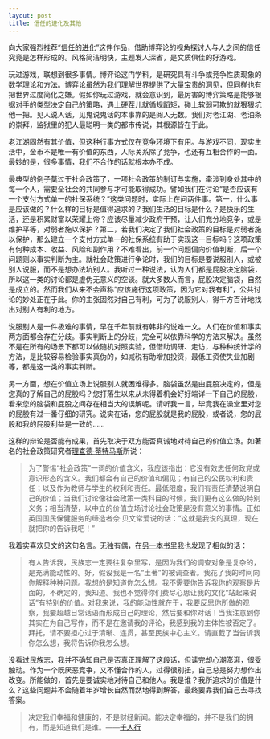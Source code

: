 ```yaml
---
layout: post
title: 信任的进化及其他
---
```


向大家强烈推荐“[信任的进化](https://ncase.me/trust)”这件作品，借助博弈论的视角探讨人与人之间的信任究竟是怎样形成的。风格简洁明快，主题发人深省，是文质俱佳的好游戏。
<!--excerpt-->

玩过游戏，联想到很多事情。博弈论这门学科，是研究具有斗争或竞争性质现象的数学理论和方法。博弈论虽然为我们理解世界提供了大量宝贵的洞见，但同样也有把世界过度简化之嫌。假如你玩过游戏，就会意识到，最厉害的博弈策略是能够根据对手的类型决定自己的策略，遇上硬茬儿就循规蹈矩，碰上软弱可欺的就狠狠坑他一把。见人说人话，见鬼说鬼话的本事靠的是阅人无数。我们对老江湖、老油条的崇拜，监狱里的犯人最聪明一类的都市传说，其根源皆在于此。

老江湖固然有其价值，但这种行事方式仅在竞争环境下有用。与游戏不同，现实生活中，金币不是唯一有价值的东西，人际关系除了竞争，也还有互相合作的一面。最妙的是，很多事情，我们不合作的话就根本办不成。

最典型的例子莫过于社会政策了，一项社会政策的制订与实施，牵涉到身处其中的每一个人，需要全社会的共同参与才可能取得成功。譬如我们在讨论“是否应该有一个支付方式单一的社保系统？”这类问题时，实际上在问两件事。第一，什么事是应该做的？什么样的目标是值得追求的？我们生活的目标是什么？是快乐的生活，还是积累财富以荣耀上帝？应该尽量减少政府干预，让人们充分地竞争，或是维护平等，对弱者施以保护？第二，若我们决定了我们社会政策的目标是对弱者施以保护，那么建立一个支付方式单一的社保系统有助于实现这一目标吗？这项政策有何种成本、收益、风险和副作用？不难看出，前一个问题偏向价值判断，后一个问题则以事实判断为主。就社会政策进行争论时，我们的目标是要说服别人，或被别人说服，而不是想办法坑别人。我听过一种说法，认为人们都是屁股决定脑袋，所以这一类的讨论都是虚伪无意义的空谈。就大多数人而言，屁股决定脑袋，自然是成立的。然而我们从来不会声称“应该施行这项政策，因为它对我有利”，公共讨论的妙处正在于此。你的主张固然对自己有利，可为了说服别人，得千方百计地找出对别人有利的地方。

说服别人是一件极难的事情，早在千年前就有韩非的说难一文。人们在价值和事实两方面都会存在分歧。事实判断上的分歧，完全可以依靠科学的方法来解决。虽然不是在所有的场景下都可以做随机对照实验，但借助调研、走访，与种种统计学的方法，是比较容易检验事实真伪的，如减税有助增加投资，最低工资使失业加剧等，都是这一类的事实判断。

另一方面，想在价值立场上说服别人就困难得多。脑袋虽然是由屁股决定的，但是您真的了解自己的屁股吗？您打落生以来从未得着机会好好端详一下自己的屁股，看来您的脑袋和屁股之间存在相当大的误解呢。请听我一言，毕竟我在澡堂里对您的屁股有过一番仔细的研究。说实在话，您的屁股就是我的屁股，或者说，您的屁股和我的屁股利益是一致的……

这样的辩论是否能有成果，首先取决于双方能否真诚地对待自己的价值立场。如著名的社会政策研究者[理查德·蒂特马斯](https://book.douban.com/subject/6845724/)所说：
> 为了警惕“社会政策”一词的价值含义，我应该指出：它没有效忠任何政党或意识形态的含义。我们都会有自己的价值和偏见；有自己的公民权利和责任；以及作为教师与学生的权利和责任。最低限度，我们有责任清楚说明自己的价值；当我们讨论像社会政策一类科目的时候，我们更有这么做的特别义务；相当清楚，以中立的价值立场讨论社会政策是没有意义的事情。正如英国国民保健服务的缔造者奈·贝文常爱说的话：“这就是我说的真理，现在就把你的告诉我吧！”

我着实喜欢贝文的这句名言。无独有偶，在[另一本书](https://book.douban.com/subject/5941341/)里我也发现了相似的话：
> 有人告诉我，民族志一定要往复杂里写，是因为我们的调查对象是复杂的，是充满能动性的。好，假设我是一名“土著”的被调查者。我花了我的时间向你解释种种问题。我想的是知道你怎么想。我不需要你告诉我你的观察是片面的，不确定的，我知道。我也不觉得你们费尽心思让我的文化“站起来说话”有特别的价值。对我来说，我的能动性就在于，我要反思你所做的观察，我要超越日常话语而形成自己的理论，然后要和你对话！当我注意到你其实在为自己写作，而不是在邀请我的评论，我感到我的主体性被否定了。拜托，请不要担心过于清晰、连贯，甚至民族中心主义。请直截了当告诉我你怎么想，我将告诉你我怎么想。

没看过民族志，我并不确知自己是否真正理解了这段话，但读完却心潮澎湃，很受触动。作为一个既厌恶竞争，又不懂合作的人，过得很别扭，自己总是努力想作出改变。所能做的，首先是要诚实地对待自己和他人。我是谁？我所追求的价值是什么？这些问题并不会随着年岁增长自然而然地得到解答，最终要靠我们自己去寻找答案。

> 决定我们幸福和健康的，不是财经新闻。能决定幸福的，并不是我们的拥有，而是知道我们是谁。——[千人行](https://1000gestalten.de/en/the-performance/)
